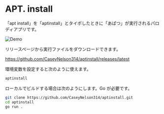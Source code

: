 # APT. install

「apt install」を「aptinstall」とタイポしたときに「あぱつ」が実行されるパロディアプリです。

![Demo](demo.gif)

リリースページから実行ファイルをダウンロードできます。

<https://github.com/CaseyNelson314/aptinstall/releases/latest>

環境変数を設定すると次のように使えます。

```bash
aptinstall
```

ローカルでビルドする場合は次のようにします。Go が必要です。

```bash
git clone https://github.com/CaseyNelson314/aptinstall.git
cd aptinstall
go run .
```
